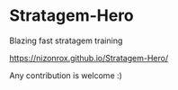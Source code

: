 # Stratagem-Hero
Blazing fast stratagem training

https://nizonrox.github.io/Stratagem-Hero/

Any contribution is welcome :)
